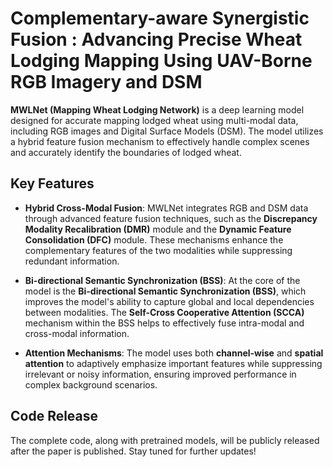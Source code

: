# Complementary-aware Synergistic Fusion : Advancing Precise Wheat Lodging Mapping Using UAV-Borne RGB Imagery and DSM

**MWLNet (Mapping Wheat Lodging Network)** is a deep learning model designed for accurate mapping lodged wheat using multi-modal data, including RGB images and Digital Surface Models (DSM). The model utilizes a hybrid feature fusion mechanism to effectively handle complex scenes and accurately identify the boundaries of lodged wheat.

## Key Features

- **Hybrid Cross-Modal Fusion**: MWLNet integrates RGB and DSM data through advanced feature fusion techniques, such as the **Discrepancy Modality Recalibration (DMR)** module and the **Dynamic Feature Consolidation (DFC)** module. These mechanisms enhance the complementary features of the two modalities while suppressing redundant information.

- **Bi-directional Semantic Synchronization (BSS)**: At the core of the model is the **Bi-directional Semantic Synchronization (BSS)**, which improves the model's ability to capture global and local dependencies between modalities. The **Self-Cross Cooperative Attention (SCCA)** mechanism within the BSS helps to effectively fuse intra-modal and cross-modal information.

- **Attention Mechanisms**: The model uses both **channel-wise** and **spatial attention** to adaptively emphasize important features while suppressing irrelevant or noisy information, ensuring improved performance in complex background scenarios.

## Code Release
The complete code, along with pretrained models, will be publicly released after the paper is published. Stay tuned for further updates!
